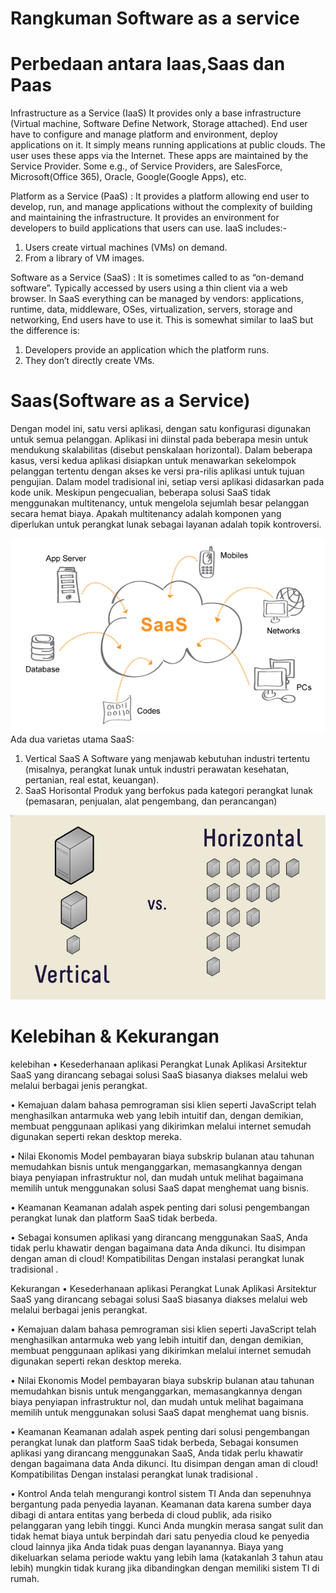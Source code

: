 # Rangkuman Software as a service

# Perbedaan antara Iaas,Saas dan Paas
Infrastructure as a Service (IaaS) 
  It provides only a base infrastructure (Virtual machine, Software Define Network, Storage attached). End user have to configure and manage platform and environment, deploy applications on it. It simply means running applications at public clouds. The user uses these apps via the Internet. These apps are maintained by the Service Provider. Some e.g., of Service Providers, are SalesForce, Microsoft(Office 365), Oracle, Google(Google Apps), etc.

Platform as a Service (PaaS) :
It provides a platform allowing end user to develop, run, and manage applications without the complexity of building and maintaining the infrastructure. It provides an environment for developers to build applications that users can use. IaaS includes:-
1.	Users create virtual machines (VMs) on demand.
2.	From a library of VM images.

Software as a Service (SaaS) : It is sometimes called to as “on-demand software”. Typically accessed by users using a thin client via a web browser. In SaaS everything can be managed by vendors: applications, runtime, data, middleware, OSes, virtualization, servers, storage and networking, End users have to use it. This is somewhat similar to IaaS but the difference is:
1.	Developers provide an application which the platform runs.
2.	They don’t directly create VMs.

# Saas(Software as a Service)
Dengan model ini, satu versi aplikasi, dengan satu konfigurasi digunakan untuk semua pelanggan. Aplikasi ini diinstal pada beberapa mesin untuk mendukung skalabilitas (disebut penskalaan horizontal). Dalam beberapa kasus, versi kedua aplikasi disiapkan untuk menawarkan sekelompok pelanggan tertentu dengan akses ke versi pra-rilis aplikasi untuk tujuan pengujian. Dalam model tradisional ini, setiap versi aplikasi didasarkan pada kode unik. Meskipun pengecualian, beberapa solusi SaaS tidak menggunakan multitenancy, untuk mengelola sejumlah besar pelanggan secara hemat biaya. Apakah multitenancy adalah komponen yang diperlukan untuk perangkat lunak sebagai layanan adalah topik kontroversi. 

 ![saas](https://github.com/T41K41/tekn-cloud-computing/blob/03a58ff9399808b60338b6e8b5b7e7b8ccaee089/minggu-02/saas.webp)
 Ada dua varietas utama SaaS: 
1.	Vertical SaaS A Software 
    yang menjawab kebutuhan industri tertentu (misalnya, perangkat lunak untuk industri perawatan kesehatan, pertanian, real estat, keuangan). 
3.	SaaS Horisontal
    Produk yang berfokus pada kategori perangkat lunak (pemasaran, penjualan, alat pengembang, dan perancangan)
    
![hor-ver](https://github.com/T41K41/tekn-cloud-computing/blob/03a58ff9399808b60338b6e8b5b7e7b8ccaee089/minggu-02/ver-hor.jpg)

# Kelebihan & Kekurangan
kelebihan
•	Kesederhanaan aplikasi Perangkat Lunak Aplikasi Arsitektur SaaS yang dirancang sebagai solusi SaaS biasanya diakses melalui web melalui berbagai jenis perangkat. 

•	Kemajuan dalam bahasa pemrograman sisi klien seperti JavaScript telah menghasilkan antarmuka web yang lebih intuitif dan, dengan demikian, membuat penggunaan aplikasi yang dikirimkan melalui internet semudah digunakan seperti rekan desktop mereka. 

•	Nilai Ekonomis Model pembayaran biaya subskrip bulanan atau tahunan memudahkan bisnis untuk menganggarkan, memasangkannya dengan biaya penyiapan infrastruktur nol, dan mudah untuk melihat bagaimana memilih untuk menggunakan solusi SaaS dapat menghemat uang bisnis. 

•	Keamanan Keamanan adalah aspek penting dari solusi pengembangan perangkat lunak dan platform SaaS tidak berbeda.  

•	Sebagai konsumen aplikasi yang dirancang menggunakan SaaS, Anda tidak perlu khawatir dengan bagaimana data Anda dikunci.  Itu disimpan dengan aman di cloud! Kompatibilitas Dengan instalasi perangkat lunak tradisional .

Kekurangan
•	Kesederhanaan aplikasi Perangkat Lunak Aplikasi Arsitektur SaaS yang dirancang sebagai solusi SaaS biasanya diakses melalui web melalui berbagai jenis perangkat. 

•	Kemajuan dalam bahasa pemrograman sisi klien seperti JavaScript telah menghasilkan antarmuka web yang lebih intuitif dan, dengan demikian, membuat penggunaan aplikasi yang dikirimkan melalui internet semudah digunakan seperti rekan desktop mereka. 

•	Nilai Ekonomis Model pembayaran biaya subskrip bulanan atau tahunan memudahkan bisnis untuk menganggarkan, memasangkannya dengan biaya penyiapan infrastruktur nol, dan mudah untuk melihat bagaimana memilih untuk menggunakan solusi SaaS dapat menghemat uang bisnis. 

•	Keamanan Keamanan adalah aspek penting dari solusi pengembangan perangkat lunak dan platform SaaS tidak berbeda, Sebagai konsumen aplikasi yang dirancang menggunakan SaaS, Anda tidak perlu khawatir dengan bagaimana data Anda dikunci.  Itu disimpan dengan aman di cloud! Kompatibilitas Dengan instalasi perangkat lunak tradisional .

•	Kontrol Anda telah mengurangi kontrol sistem TI Anda dan sepenuhnya bergantung pada penyedia layanan. Keamanan data karena sumber daya dibagi di antara entitas yang berbeda di cloud publik, ada risiko pelanggaran yang lebih tinggi. Kunci Anda mungkin merasa sangat sulit dan tidak hemat biaya untuk berpindah dari satu penyedia cloud ke penyedia cloud lainnya jika Anda tidak puas dengan layanannya. Biaya yang dikeluarkan selama periode waktu yang lebih lama (katakanlah 3 tahun atau lebih) mungkin tidak kurang jika dibandingkan dengan memiliki sistem TI di rumah.
